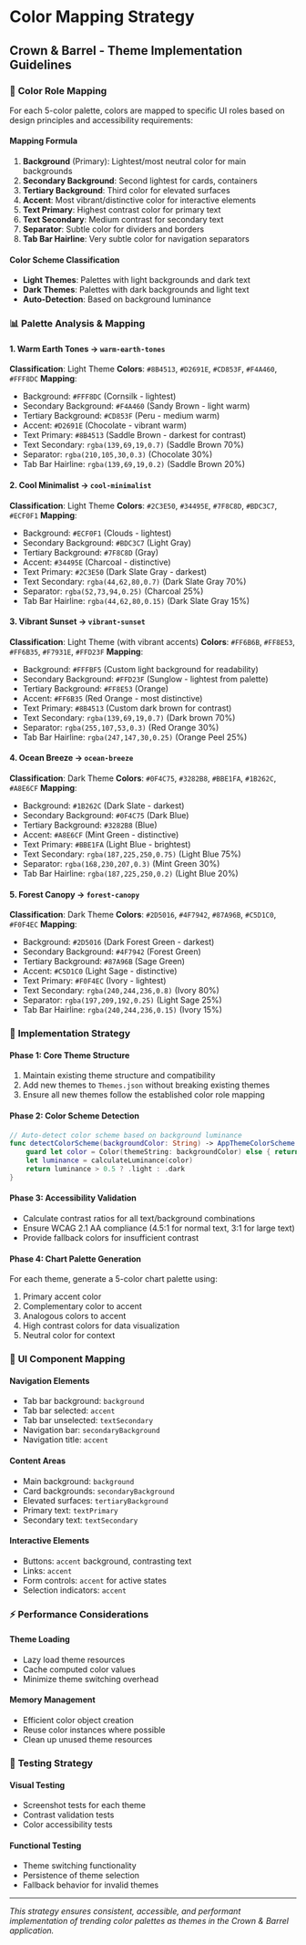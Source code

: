# Color Mapping Strategy
## Crown & Barrel - Theme Implementation Guidelines

### 🎨 **Color Role Mapping**

For each 5-color palette, colors are mapped to specific UI roles based on design principles and accessibility requirements:

#### **Mapping Formula**
1. **Background** (Primary): Lightest/most neutral color for main backgrounds
2. **Secondary Background**: Second lightest for cards, containers
3. **Tertiary Background**: Third color for elevated surfaces
4. **Accent**: Most vibrant/distinctive color for interactive elements
5. **Text Primary**: Highest contrast color for primary text
6. **Text Secondary**: Medium contrast for secondary text
7. **Separator**: Subtle color for dividers and borders
8. **Tab Bar Hairline**: Very subtle color for navigation separators

#### **Color Scheme Classification**
- **Light Themes**: Palettes with light backgrounds and dark text
- **Dark Themes**: Palettes with dark backgrounds and light text
- **Auto-Detection**: Based on background luminance

### 📊 **Palette Analysis & Mapping**

#### **1. Warm Earth Tones** → `warm-earth-tones`
**Classification**: Light Theme
**Colors**: `#8B4513`, `#D2691E`, `#CD853F`, `#F4A460`, `#FFF8DC`
**Mapping**:
- Background: `#FFF8DC` (Cornsilk - lightest)
- Secondary Background: `#F4A460` (Sandy Brown - light warm)
- Tertiary Background: `#CD853F` (Peru - medium warm)
- Accent: `#D2691E` (Chocolate - vibrant warm)
- Text Primary: `#8B4513` (Saddle Brown - darkest for contrast)
- Text Secondary: `rgba(139,69,19,0.7)` (Saddle Brown 70%)
- Separator: `rgba(210,105,30,0.3)` (Chocolate 30%)
- Tab Bar Hairline: `rgba(139,69,19,0.2)` (Saddle Brown 20%)

#### **2. Cool Minimalist** → `cool-minimalist`
**Classification**: Light Theme
**Colors**: `#2C3E50`, `#34495E`, `#7F8C8D`, `#BDC3C7`, `#ECF0F1`
**Mapping**:
- Background: `#ECF0F1` (Clouds - lightest)
- Secondary Background: `#BDC3C7` (Light Gray)
- Tertiary Background: `#7F8C8D` (Gray)
- Accent: `#34495E` (Charcoal - distinctive)
- Text Primary: `#2C3E50` (Dark Slate Gray - darkest)
- Text Secondary: `rgba(44,62,80,0.7)` (Dark Slate Gray 70%)
- Separator: `rgba(52,73,94,0.25)` (Charcoal 25%)
- Tab Bar Hairline: `rgba(44,62,80,0.15)` (Dark Slate Gray 15%)

#### **3. Vibrant Sunset** → `vibrant-sunset`
**Classification**: Light Theme (with vibrant accents)
**Colors**: `#FF6B6B`, `#FF8E53`, `#FF6B35`, `#F7931E`, `#FFD23F`
**Mapping**:
- Background: `#FFFBF5` (Custom light background for readability)
- Secondary Background: `#FFD23F` (Sunglow - lightest from palette)
- Tertiary Background: `#FF8E53` (Orange)
- Accent: `#FF6B35` (Red Orange - most distinctive)
- Text Primary: `#8B4513` (Custom dark brown for contrast)
- Text Secondary: `rgba(139,69,19,0.7)` (Dark brown 70%)
- Separator: `rgba(255,107,53,0.3)` (Red Orange 30%)
- Tab Bar Hairline: `rgba(247,147,30,0.25)` (Orange Peel 25%)

#### **4. Ocean Breeze** → `ocean-breeze`
**Classification**: Dark Theme
**Colors**: `#0F4C75`, `#3282B8`, `#BBE1FA`, `#1B262C`, `#A8E6CF`
**Mapping**:
- Background: `#1B262C` (Dark Slate - darkest)
- Secondary Background: `#0F4C75` (Dark Blue)
- Tertiary Background: `#3282B8` (Blue)
- Accent: `#A8E6CF` (Mint Green - distinctive)
- Text Primary: `#BBE1FA` (Light Blue - brightest)
- Text Secondary: `rgba(187,225,250,0.75)` (Light Blue 75%)
- Separator: `rgba(168,230,207,0.3)` (Mint Green 30%)
- Tab Bar Hairline: `rgba(187,225,250,0.2)` (Light Blue 20%)

#### **5. Forest Canopy** → `forest-canopy`
**Classification**: Dark Theme
**Colors**: `#2D5016`, `#4F7942`, `#87A96B`, `#C5D1C0`, `#F0F4EC`
**Mapping**:
- Background: `#2D5016` (Dark Forest Green - darkest)
- Secondary Background: `#4F7942` (Forest Green)
- Tertiary Background: `#87A96B` (Sage Green)
- Accent: `#C5D1C0` (Light Sage - distinctive)
- Text Primary: `#F0F4EC` (Ivory - lightest)
- Text Secondary: `rgba(240,244,236,0.8)` (Ivory 80%)
- Separator: `rgba(197,209,192,0.25)` (Light Sage 25%)
- Tab Bar Hairline: `rgba(240,244,236,0.15)` (Ivory 15%)

### 🔧 **Implementation Strategy**

#### **Phase 1: Core Theme Structure**
1. Maintain existing theme structure and compatibility
2. Add new themes to `Themes.json` without breaking existing themes
3. Ensure all new themes follow the established color role mapping

#### **Phase 2: Color Scheme Detection**
```swift
// Auto-detect color scheme based on background luminance
func detectColorScheme(backgroundColor: String) -> AppThemeColorScheme {
    guard let color = Color(themeString: backgroundColor) else { return .light }
    let luminance = calculateLuminance(color)
    return luminance > 0.5 ? .light : .dark
}
```

#### **Phase 3: Accessibility Validation**
- Calculate contrast ratios for all text/background combinations
- Ensure WCAG 2.1 AA compliance (4.5:1 for normal text, 3:1 for large text)
- Provide fallback colors for insufficient contrast

#### **Phase 4: Chart Palette Generation**
For each theme, generate a 5-color chart palette using:
1. Primary accent color
2. Complementary color to accent
3. Analogous colors to accent
4. High contrast colors for data visualization
5. Neutral color for context

### 📱 **UI Component Mapping**

#### **Navigation Elements**
- Tab bar background: `background`
- Tab bar selected: `accent`
- Tab bar unselected: `textSecondary`
- Navigation bar: `secondaryBackground`
- Navigation title: `accent`

#### **Content Areas**
- Main background: `background`
- Card backgrounds: `secondaryBackground`
- Elevated surfaces: `tertiaryBackground`
- Primary text: `textPrimary`
- Secondary text: `textSecondary`

#### **Interactive Elements**
- Buttons: `accent` background, contrasting text
- Links: `accent`
- Form controls: `accent` for active states
- Selection indicators: `accent`

### ⚡ **Performance Considerations**

#### **Theme Loading**
- Lazy load theme resources
- Cache computed color values
- Minimize theme switching overhead

#### **Memory Management**
- Efficient color object creation
- Reuse color instances where possible
- Clean up unused theme resources

### 🧪 **Testing Strategy**

#### **Visual Testing**
- Screenshot tests for each theme
- Contrast validation tests
- Color accessibility tests

#### **Functional Testing**
- Theme switching functionality
- Persistence of theme selection
- Fallback behavior for invalid themes

---

*This strategy ensures consistent, accessible, and performant implementation of trending color palettes as themes in the Crown & Barrel application.*

